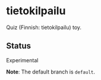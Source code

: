 # tietokilpailu

Quiz (Finnish: tietokilpailu) toy.

## Status

Experimental

**Note**: The default branch is `default`.
